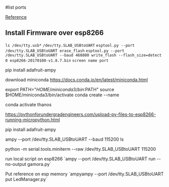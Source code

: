 #list ports

[Reference](http://docs.micropython.org/en/latest/esp8266/tutorial/intro.html#deploying-the-firmware)

## Install Firmware over esp8266

`ls /dev/tty.usb*`
`/dev/tty.SLAB_USBtoUART`
`esptool.py --port /dev/tty.SLAB_USBtoUART erase_flash`
`esptool.py --port /dev/tty.SLAB_USBtoUART --baud 460800 write_flash --flash_size=detect 0 esp8266-20170108-v1.8.7.bin`
`screen name port`

pip install adafruit-ampy

download miniconda
https://docs.conda.io/en/latest/miniconda.html

export PATH="$HOME/miniconda3/bin:$PATH"
source $HOME/miniconda3/bin/activate
conda create --name

conda activate thanos

https://pythonforundergradengineers.com/upload-py-files-to-esp8266-running-micropython.html

pip install adafruit-ampy

ampy --port /dev/tty.SLAB_USBtoUART --baud 115200 ls

python -m serial.tools.miniterm --raw /dev/tty.SLAB_USBtoUART 115200

run local script on esp8266
´ampy --port /dev/tty.SLAB_USBtoUART run --no-output gamora.py´

Put reference on esp memory
´ampyampy --port /dev/tty.SLAB_USBtoUART put LedManager.py´
